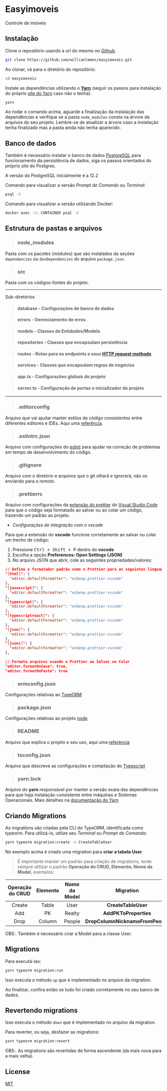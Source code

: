 # Easyimoveis

Controle de imóveis

## Instalação

Clone o repositório usando a url do mesmo no [Github](https://github.com/willianlemes/easyimoveis.git).

```bash
git clone https://github.com/willianlemes/easyimoveis.git
```

Ao clonar, vá para o diretório do repositório:

```bash
cd easyimoveis
```

Instale as dependências utilizando o [**Yarn**](https://yarnpkg.com/) (seguir os passos para instalação do próprio [site do Yarn](https://classic.yarnpkg.com/en/docs/getting-started) caso não o tenha).

```bash
yarn
```

Ao rodar o comando acima, aguarde a finalização da instalação das dependências e verifique se a pasta `node_modules` consta na árvore de arquivos do seu projeto. Lembre-se de atualizar a árvore caso a instalação tenha finalizado mas a pasta ainda não tenha aparecido.

## Banco de dados

Também é necessário instalar o banco de dados [PostgreSQL](https://www.postgresql.org) para funcionamento da persistência de dados, siga os passos orientados do próprio site do Postgres.

A versão do PostgreSQL inicialmente é a 12.2

Comando para visualizar a versão _Prompt de Comando_ ou _Terminal_:

```cmd
psql -V
```

Comando para visualizar a versão utilizando Docker:

```bash
docker exec -ti CONTAINER psql -V
```

## Estrutura de pastas e arquivos

> ### **node_modules**

Pasta com os pacotes (módulos) que são instalados da seções `dependencies` ou `devDependencies` do arquivo `package.json`.

> ### **src**

Pasta com os códigos-fontes do projeto.

---

Sub-diretórios

> #### database - Configurações de banco de dados

> #### errors - Gerenciamento de erros

> #### models - Classes de Entidades/Models

> #### repositories - Classes que encapsulam persistência

> #### routes - Rotas para os endpoints e seus [HTTP request methods](https://developer.mozilla.org/en-US/docs/Web/HTTP/Methods)

> #### services - Classes que encapsulam regras de negócios

> #### app.ts - Configurações globais do projeto

> #### server.ts - Configuração de portas e inicializador do projeto

---

> ### **.editorconfig**

Arquivo que vai ajudar manter estilos de código consistentes entre diferentes editores e IDEs. Aqui uma [referência](https://editorconfig.org/).

> ### **.eslintrc.json**

Arquivo com configurações do [eslint](https://eslint.org/) para ajudar na correção de problemas em tempo de desenvolvimento do código.

> ### **.gitignore**

Arquivo com o diretório e arquivos que o git olhará e ignorará, não os enviando para o _remote_.

> ### **.prettierrc**

Arquivo com configurações da [extensão do prettier](https://marketplace.visualstudio.com/items?itemName=esbenp.prettier-vscode) do [Visual Studio Code](https://code.visualstudio.com/) para que o código seja formatado ao salvar ou ao colar um código, trazendo um padrão ao projeto.

- _Configurações de integração com o vscode_

Para que a extensão do **vscode** funcione corretamente ao salvar ou colar um trecho de código:

1. Pressione <kbd>Ctrl + Shift + P</kbd> dentro do **vscode**
2. Escolha a opção **Preferences: Open Settings (JSON)**
3. No arquivo JSON que abrir, cole as seguintes propriedades/valores:

```json
// Define o formatador padrão como o Prettier para as seguintes linguagens
"[html]": {
  "editor.defaultFormatter": "esbenp.prettier-vscode"
},
"[javascript]": {
  "editor.defaultFormatter": "esbenp.prettier-vscode"
},
"[typescript]": {
  "editor.defaultFormatter": "esbenp.prettier-vscode"
},
"[typescriptreact]": {
  "editor.defaultFormatter": "esbenp.prettier-vscode"
},
"[json]": {
  "editor.defaultFormatter": "esbenp.prettier-vscode"
},
"[jsonc]": {
  "editor.defaultFormatter": "esbenp.prettier-vscode"
},

// Formata arquivos usando o Prettier ao Salvar ou Colar
"editor.formatOnSave": true,
"editor.formatOnPaste": true
```

> ### **ormconfig.json**

Configurações relativas ao [TypeORM](https://typeorm.io/#/using-ormconfig)

> ### **package.json**

Configurações relativas ao projeto [node](https://nodejs.org/en/knowledge/getting-started/npm/what-is-the-file-package-json/#:~:text=All%20npm%20packages%20contain%20a,as%20handle%20the%20project's%20dependencies.&text=The%20package.,-json%20file%20is)

> ### **README**

Arquivo que explica o projeto e seu uso, aqui uma [referência](https://www.makeareadme.com/)

> ### **tsconfig.json**

Arquivo que descreve as configurações e compilação do [Typescript](https://www.typescriptlang.org/docs/handbook/tsconfig-json.html)

> ### **yarn.lock**

Arquivo do **yarn** responsável por manter a versão exata das dependências para que haja instalação consistente entre máquinas e Sistemas Operacionais. Mais detalhes na [documentação do Yarn](https://classic.yarnpkg.com/en/docs/yarn-lock/#:~:text=lock,the%20root%20of%20your%20project.)

## Criando Migrations

As migrations são criadas pela CLI do TypeORM, identificada como typeorm. Para utilizá-lo, utilize seu _Terminal_ ou _Prompt de Comando_:

```cmd
yarn typeorm migration:create -n CreateTableUser
```

No exemplo acima é criado uma migration para **criar a tabela User**.

> É importante manter um padrão para criação de migrations, tente sempre utilizar o padrão **Operação do CRUD, Elemento, Nome da Model**, exemplos:

| Operação do CRUD | Elemento | Nome da Model |            Migration             |
| :--------------: | :------: | :-----------: | :------------------------------: |
|      Create      |  Table   |     User      |       **CreateTableUser**        |
|       Add        |    PK    |    Realty     |      **AddPKToProperties**       |
|       Drop       |  Column  |    People     | **DropColumnNicknameFromPeople** |

OBS:. Também é necessário criar a Model para a classe User.

## Migrations

Para executá-las:

```cmd
yarn typeorm migration:run
```

Isso executa o método `up` que é implementado no arquivo da migration.

Ao finalizar, confira então se tudo foi criado corretamente no seu banco de dados.

## Revertendo migrations

Isso executa o método `down` que é implementado no arquivo da migration.

Para reverter, ou seja, desfazer as migrations:

```cmd
yarn typeorm migration:revert
```

OBS:. As migrations são revertidas de forma ascendente (da mais nova para a mais velha).

## License

[MIT](https://choosealicense.com/licenses/mit/)
